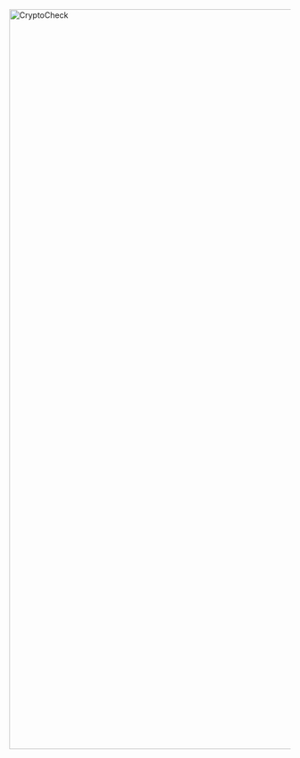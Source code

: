 <img width="1323" alt="CryptoCheck" src="https://github.com/soumil101/cryptocheck/assets/53201392/93a9a409-bb07-4534-91c2-05726b6ed7a1">
